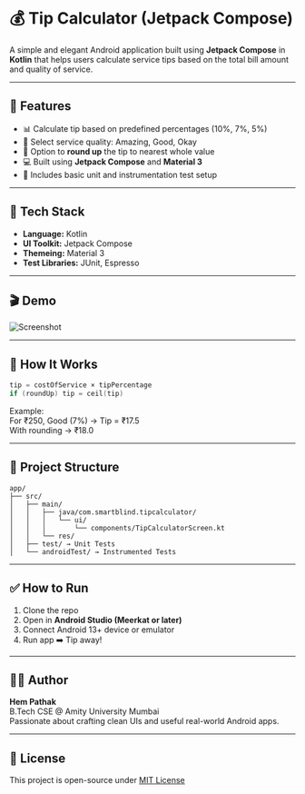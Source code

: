 # 💰 Tip Calculator (Jetpack Compose)

A simple and elegant Android application built using **Jetpack Compose** in **Kotlin** that helps users calculate service tips based on the total bill amount and quality of service.

---

## 📱 Features

- 📊 Calculate tip based on predefined percentages (10%, 7%, 5%)
- 🔘 Select service quality: Amazing, Good, Okay
- 🔁 Option to **round up** the tip to nearest whole value
- 💻 Built using **Jetpack Compose** and **Material 3**
- 🧪 Includes basic unit and instrumentation test setup

---

## 🚀 Tech Stack

- **Language:** Kotlin
- **UI Toolkit:** Jetpack Compose
- **Themeing:** Material 3
- **Test Libraries:** JUnit, Espresso

---

## 🎬 Demo

![Screenshot](screenshot.png)

---

## 🧠 How It Works

```kotlin
tip = costOfService × tipPercentage
if (roundUp) tip = ceil(tip)
```

Example:  
For ₹250, Good (7%) → Tip = ₹17.5  
With rounding → ₹18.0

---

## 📁 Project Structure

```
app/
├── src/
│   ├── main/
│   │   ├── java/com.smartblind.tipcalculator/
│   │   │   └── ui/
│   │   │       └── components/TipCalculatorScreen.kt
│   │   └── res/
│   ├── test/ → Unit Tests
│   └── androidTest/ → Instrumented Tests
```

---

## ✅ How to Run

1. Clone the repo
2. Open in **Android Studio (Meerkat or later)**
3. Connect Android 13+ device or emulator
4. Run app ➡️ Tip away!

---

## 🧑‍💻 Author

**Hem Pathak**  
B.Tech CSE @ Amity University Mumbai  
Passionate about crafting clean UIs and useful real-world Android apps.

---

## 📜 License

This project is open-source under [MIT License](LICENSE)
